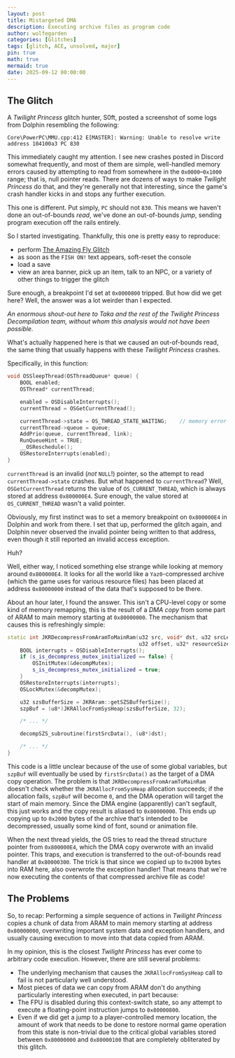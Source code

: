 ```yaml
---
layout: post
title: Mistargeted DMA
description: Executing archive files as program code
author: wolfegarden
categories: [Glitches]
tags: [glitch, ACE, unsolved, major]
pin: true
math: true
mermaid: true
date: 2025-09-12 00:00:00
---
```


## The Glitch

A _Twilight Princess_ glitch hunter, S0ft, posted a screenshot of some logs from Dolphin resembling the following:

```
Core\PowerPC\MMU.cpp:412 E[MASTER]: Warning: Unable to resolve write address 104100a3 PC 830
```

This immediately caught my attention. I see new crashes posted in Discord somewhat frequently, and most of them are simple, well-handled
memory errors caused by attempting to read from somewhere in the `0x0000`–`0x1000` range; that is, null pointer reads. There are dozens
of ways to make _Twilight Princess_ do that, and they're generally not that interesting, since the game's crash handler kicks in and
stops any further execution.

This one is different. Put simply, `PC` should not `830`. This means we haven't done an out-of-bounds _read_, we've done an out-of-bounds
_jump_, sending program execution off the rails entirely.

So I started investigating. Thankfully, this one is pretty easy to reproduce:

* perform [The Amazing Fly Glitch](https://www.youtube.com/watch?v=8Ypd93WGGvk)
* as soon as the `FISH ON!` text appears, soft-reset the console
* load a save
* view an area banner, pick up an item, talk to an NPC, or a variety of other things to trigger the glitch

Sure enough, a breakpoint I'd set at `0x0000800` tripped. But how did we get here? Well, the answer was a lot weirder than I expected.

_An enormous shout-out here to Taka and the rest of the Twilight Princess Decompilation team, without whom this
analysis would not have been possible._

What's actually happened here is that we caused an out-of-bounds read, the same thing that usually happens with these _Twilight Princess_ crashes.

Specifically, in this function:

```c++
void OSSleepThread(OSThreadQueue* queue) {
    BOOL enabled;
    OSThread* currentThread;

    enabled = OSDisableInterrupts();
    currentThread = OSGetCurrentThread();

    currentThread->state = OS_THREAD_STATE_WAITING;    // memory error is on this line
    currentThread->queue = queue;
    AddPrio(queue, currentThread, link);
    RunQueueHint = TRUE;
    __OSReschedule();
    OSRestoreInterrupts(enabled);
}
```

`currentThread` is an invalid (_not_ `NULL`!) pointer, so the attempt to read `currentThread->state` crashes. But what happened to `currentThread`?
Well, `OSGetCurrentThread` returns the value of `OS_CURRENT_THREAD`, which is always stored at address `0x800000E4`. Sure enough, the value stored
at `OS_CURRENT_THREAD` wasn't a valid pointer.

Obviously, my first instinct was to set a memory breakpoint on `0x800000E4` in Dolphin and work from there. I set that up, performed the glitch again,
and Dolphin never observed the invalid pointer being written to that address, even though it still reported an invalid access exception.

Huh?

Well, either way, I noticed something else strange while looking at memory around `0x800000E4`. It looks for all the world like a `Yaz0`-compressed archive
(which the game uses for various resource files) has been placed at address `0x80000000` instead of the data that's supposed to be there.

About an hour later, I found the answer. This isn't a CPU-level copy or some kind of memory remapping, this is the result of a _DMA copy_ from some part
of ARAM to main memory starting at `0x80000000`. The mechanism that causes this is refreshingly simple:

```c++
static int JKRDecompressFromAramToMainRam(u32 src, void* dst, u32 srcLength, u32 dstLength,
                                          u32 offset, u32* resourceSize) {
    BOOL interrupts = OSDisableInterrupts();
    if (s_is_decompress_mutex_initialized == false) {
        OSInitMutex(&decompMutex);
        s_is_decompress_mutex_initialized = true;
    }
    OSRestoreInterrupts(interrupts);
    OSLockMutex(&decompMutex);

    u32 szsBufferSize = JKRAram::getSZSBufferSize();
    szpBuf = (u8*)JKRAllocFromSysHeap(szsBufferSize, 32);

    /* ... */

    decompSZS_subroutine(firstSrcData(), (u8*)dst);

    /* ... */
}
```

This code is a little unclear because of the use of some global variables, but `szpBuf` will eventually be used by `firstSrcData()` as the target
of a DMA copy operation. The problem is that `JKRDecompressFromAramToMainRam` doesn't check whether the `JKRAllocFromSysHeap` allocation succeeds; if
the allocation fails, `szpBuf` will become `0`, and the DMA operation will target the start of main memory. Since the DMA engine (apparently) can't
segfault, this just works and the copy result is aliased to `0x80000000`. This ends up copying up to `0x2000` bytes of the archive that's intended to
be decompressed, usually some kind of font, sound or animation file.

When the next thread yields, the OS tries to read the thread structure pointer from `0x800000E4`, which the DMA copy overwrote with an invalid pointer.
This traps, and execution is transferred to the out-of-bounds read handler at `0x80000300`. The trick is that since we copied up to `0x2000` bytes into RAM
here, also overwrote the exception handler! That means that we're now executing the contents of that compressed archive file as code!

## The Problems

So, to recap: Performing a simple sequence of actions in _Twilight Princess_ copies a chunk of data from ARAM to main memory starting at address `0x80000000`,
overwriting important system data and exception handlers, and usually causing execution to move into that data copied from ARAM.

In my opinion, this is the closest _Twilight Princess_ has ever come to arbitrary code execution. However, there are still several problems:

* The underlying mechanism that causes the `JKRAllocFromSysHeap` call to fail is not particularly well understood.
* Most pieces of data we can copy from ARAM don't do anything particularly interesting when executed, in part because:
* The FPU is disabled during this context-switch state, so any attempt to execute a floating-point instruction jumps to `0x80000800`.
* Even if we did get a jump to a player-controlled memory location, the amount of work that needs to be done to restore normal
  game operation from this state is non-trivial due to the critical global variables stored between `0x80000000` and `0x80000100` that are
  completely obliterated by this glitch.
